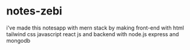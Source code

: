 # notes-zebi
i've made this notesapp with mern stack by making front-end with html tailwind css javascript react js and backend with node.js express and mongodb
